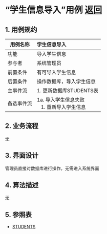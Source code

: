 # “学生信息导入”用例 [返回](../README.md)

## 1. 用例规约

|用例名称| 学生信息导入 |
|-------|:-------------|
|功能| 导入学生信息 |
|参与者| 系统管理员 |
|前置条件| 有可导入学生信息 |
|后置条件| 操作数据库，导入学生信息 |
|主事件流| 1. 更新数据库STUDENTS表  |
|备选事件流|1a. 导入学生信息失败 <br>&nbsp;&nbsp; 1. 重新导入学生信息

## 2. 业务流程
无

## 3. 界面设计
管理员直接对数据库进行操作，无需进入系统界面

## 4. 算法描述
无

## 5. 参照表

- [STUDENTS](../数据库设计.md/#STUDENTS)

